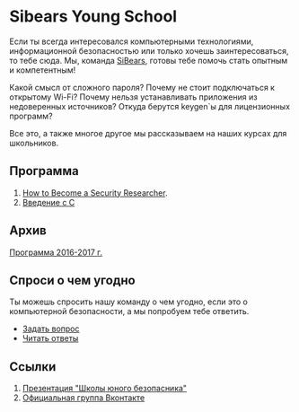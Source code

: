 # Sibears Young School

Если ты всегда интересовался компьютерными технологиями, информационной безопасностью или только хочешь заинтересоваться, то тебе сюда.
Мы, команда [SiBears]((https://vk.com/sibears_tomsk)), готовы тебе помочь стать опытным и компетентным!

Какой смысл от сложного пароля? Почему не стоит подключаться к открытому Wi-Fi? Почему нельзя устанавливать приложения из недоверенных источников? Откуда берутся keygen\`ы для лицензионных программ? 

Все это, а также многое другое мы рассказываем на наших курсах для школьников.

## Программа

1. [How to Become a Security Researcher](https://github.com/tsu-iscd/How-to-Become-a-Security-Researcher).
2. [Введение с С](computer_science/1-2.md)

## Архив
[Программа 2016-2017 г.](https://github.com/sibears/school/tree/master/2016)

## Спроси о чем угодно
Ты можешь спросить нашу команду о чем угодно, если это о компьютерной безопасности, а мы попробуем тебе ответить.
* [Задать вопрос](https://github.com/sibears/school/issues)
* [Читать ответы](https://github.com/sibears/school/issues?q=is%3Aissue+is%3Aclosed+sort%3Aupdated-desc)


## Ссылки
1. [Презентация "Школы юного безопасника"](schoolctf.pdf)
2. [Официальная группа Вконтакте](https://vk.com/sibears_school)
